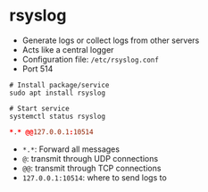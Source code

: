 # rsyslog

- Generate logs or collect logs from other servers
- Acts like a central logger
- Configuration file: `/etc/rsyslog.conf`
- Port 514

```shell
# Install package/service
sudo apt install rsyslog

# Start service
systemctl status rsyslog
```

```conf
*.* @@127.0.0.1:10514
```

- `*.*`: Forward all messages
- `@`: transmit through UDP connections
- `@@`: transmit through TCP connections
- `127.0.0.1:10514`: where to send logs to
